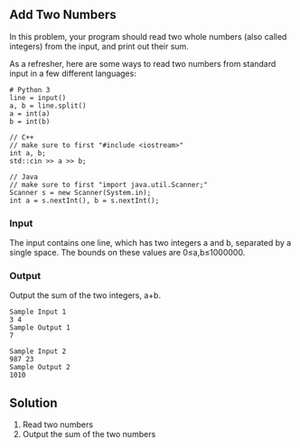 ## Add Two Numbers
In this problem, your program should read two whole numbers (also called integers) from the input, and print out their sum.

As a refresher, here are some ways to read two numbers from standard input in a few different languages:
```
# Python 3
line = input()
a, b = line.split()
a = int(a)
b = int(b)

// C++
// make sure to first "#include <iostream>"
int a, b;
std::cin >> a >> b;

// Java
// make sure to first "import java.util.Scanner;"
Scanner s = new Scanner(System.in);
int a = s.nextInt(), b = s.nextInt();
```

### Input
The input contains one line, which has two integers a and b, separated by a single space. The bounds on these values are 0≤a,b≤1000000.

### Output
Output the sum of the two integers, a+b.
```
Sample Input 1	
3 4
Sample Output 1
7

Sample Input 2	
987 23
Sample Output 2
1010
```

## Solution
1. Read two numbers
2. Output the sum of the two numbers
